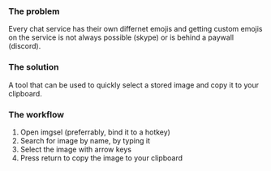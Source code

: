 ### The problem

Every chat service has their own differnet emojis and getting custom emojis on the service is not always possible (skype) or is behind a paywall (discord).

### The solution

A tool that can be used to quickly select a stored image and copy it to your clipboard.

### The workflow

1. Open imgsel (preferrably, bind it to a hotkey)
2. Search for image by name, by typing it
3. Select the image with arrow keys
4. Press return to copy the image to your clipboard
